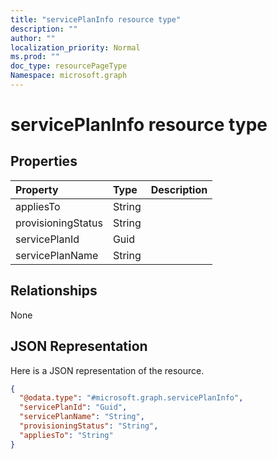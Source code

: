 ```yaml
---
title: "servicePlanInfo resource type"
description: ""
author: ""
localization_priority: Normal
ms.prod: ""
doc_type: resourcePageType
Namespace: microsoft.graph
---
```



# servicePlanInfo resource type



## Properties
|Property|Type|Description|
|:---|:---|:---|
|appliesTo|String||
|provisioningStatus|String||
|servicePlanId|Guid||
|servicePlanName|String||

## Relationships
None

## JSON Representation
Here is a JSON representation of the resource.
<!-- {
  "blockType": "resource",
  "@odata.type": "microsoft.graph.servicePlanInfo"
}
-->
``` json
{
  "@odata.type": "#microsoft.graph.servicePlanInfo",
  "servicePlanId": "Guid",
  "servicePlanName": "String",
  "provisioningStatus": "String",
  "appliesTo": "String"
}
```

